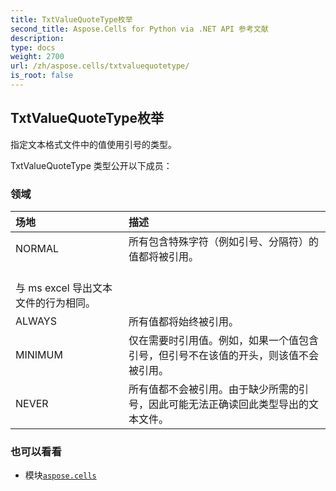 ```yaml
---
title: TxtValueQuoteType枚举
second_title: Aspose.Cells for Python via .NET API 参考文献
description:
type: docs
weight: 2700
url: /zh/aspose.cells/txtvaluequotetype/
is_root: false
---
```

## TxtValueQuoteType枚举
指定文本格式文件中的值使用引号的类型。



TxtValueQuoteType 类型公开以下成员：

### 领域
|场地|描述|
| :- | :- |
| NORMAL |所有包含特殊字符（例如引号、分隔符）的值都将被引用。<br/>与 ms excel 导出文本文件的行为相同。|
| ALWAYS |所有值都将始终被引用。|
| MINIMUM |仅在需要时引用值。例如，如果一个值包含引号，但引号不在该值的开头，则该值不会被引用。|
| NEVER |所有值都不会被引用。由于缺少所需的引号，因此可能无法正确读回此类型导出的文本文件。|



### 也可以看看
* 模块[`aspose.cells`](..)
